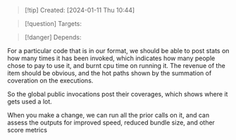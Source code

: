 
>[!tip] Created: [2024-01-11 Thu 10:44]

>[!question] Targets: 

>[!danger] Depends: 

For a particular code that is in our format, we should be able to post stats on how many times it has been invoked, which indicates how many people chose to pay to use it, and burnt cpu time on running it.  The revenue of the item should be obvious, and the hot paths shown by the summation of coveration on the executions.

So the global public invocations post their coverages, which shows where it gets used a lot.

When you make a change, we can run all the prior calls on it, and can assess the outputs for improved speed, reduced bundle size, and other score metrics